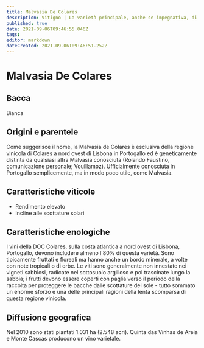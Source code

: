 ```yaml
---
title: Malvasia De Colares
description: Vitigno | La varietà principale, anche se impegnativa, di un'insolita regione vinicola che si sta lentamente restringendo sulla costa sabbiosa a nord ovest di Lisbona.
published: true
date: 2021-09-06T09:46:55.046Z
tags: 
editor: markdown
dateCreated: 2021-09-06T09:46:51.252Z
---
```


# Malvasia De Colares

## Bacca
Bianca


## Origini e parentele
Come suggerisce il nome, la Malvasia de Colares è esclusiva della regione vinicola di Colares a nord ovest di Lisbona in Portogallo ed è geneticamente distinta da qualsiasi altra Malvasia conosciuta (Rolando Faustino, comunicazione personale; Vouillamoz). Ufficialmente conosciuta in Portogallo semplicemente, ma in modo poco utile, come Malvasia.

## Caratteristiche viticole

- Rendimento elevato
- Incline alle scottature solari

## Caratteristiche enologiche

I vini della DOC Colares, sulla costa atlantica a nord ovest di Lisbona, Portogallo, devono includere almeno l'80% di questa varietà. Sono tipicamente fruttati e floreali ma hanno anche un bordo minerale, a volte con note tropicali o di erbe. Le viti sono generalmente non innestate nei vigneti sabbiosi, radicate nel sottosuolo argilloso e poi trascinate lungo la sabbia; i frutti devono essere coperti con paglia verso il periodo della raccolta per proteggere le bacche dalle scottature del sole - tutto sommato un enorme sforzo e una delle principali ragioni della lenta scomparsa di questa regione vinicola.


## Diffusione geografica

Nel 2010 sono stati piantati 1.031 ha (2.548 acri). Quinta das Vinhas de Areia e Monte Cascas producono un vino varietale.
